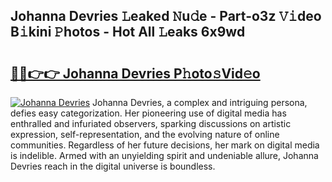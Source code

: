 ## Johanna Devries 𝙻eaked 𝙽u𝚍e - Part-o3z 𝚅𝚒deo B𝚒kini 𝙿hotos - Hot All 𝙻eaks 6x9wd

# <h2><a href="http://ld1g6j.urlbe.top/?page=Johanna+Devries">🔗🔗👉👉 Johanna Devries P𝚑oto𝚜Vid𝚎o</a></h2>

[![Johanna Devries](https://i.imgur.com/eBuTRDB.gif)](http://ld1g6j.urlbe.top/?page=Johanna+Devries)
Johanna Devries, a complex and intriguing persona, defies easy categorization. Her pioneering use of digital media has enthralled and infuriated observers, sparking discussions on artistic expression, self-representation, and the evolving nature of online communities. Regardless of her future decisions, her mark on digital media is indelible. Armed with an unyielding spirit and undeniable allure, Johanna Devries reach in the digital universe is boundless.
